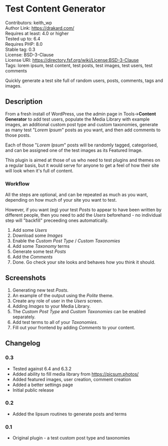 # Test Content Generator

Contributors:      keith_wp  
Author Link:       https://drakard.com/  
Requires at least: 4.0 or higher  
Tested up to:      6.4  
Requires PHP:      8.0  
Stable tag:        0.3  
License:           BSD-3-Clause  
License URI:       https://directory.fsf.org/wiki/License:BSD-3-Clause  
Tags:              lorem ipsum, test content, test posts, test images, test users, test comments

Quickly generate a test site full of random users, posts, comments, tags and images.


## Description

From a fresh install of WordPress, use the admin page in Tools->**Content Generator** to add test users, populate the Media Library with example images, an additional custom post type and custom taxonomies, generate as many test "_Lorem Ipsum_" posts as you want, and then add comments to those posts.

Each of those "_Lorem Ipsum_" posts will be randomly tagged, categorised, and can be assigned one of the test images as its Featured Image.

This plugin is aimed at those of us who need to test plugins and themes on a regular basis, but it would serve for anyone to get a feel of how their site will look when it's full of content.


### Workflow

All the steps are optional, and can be repeated as much as you want, depending on how much of your site you want to test.

However, if you want (eg) your test _Posts_ to appear to have been written by different people, then you need to add the _Users_ beforehand - no individual step will "backfill" preceeding ones automatically.

1. Add some _Users_
2. Download some _Images_
3. Enable the _Custom Post Type_ / _Custom Taxonomies_
4. Add some _Taxonomy_ terms
5. Generate some test _Posts_
6. Add the _Comments_
7. Done. Go check your site looks and behaves how you think it should.


## Screenshots

1. Generating new test _Posts_.
2. An example of the output using the *Polite* theme.
3. Create any role of user in the _Users_ screen.
4. Adding _Images_ to your Media Library.
5. The _Custom Post Type_ and _Custom Taxonomies_ can be enabled separately.
6. Add test terms to all of your _Taxonomies_.
7. Fill out your frontend by adding _Comments_ to your content. 



## Changelog

### 0.3
* Tested against 6.4 and 6.3.2
* Added ability to fill media library from https://picsum.photos/
* Added featured images, user creation, comment creation
* Added a better settings page
* Initial public release

### 0.2
* Added the lipsum routines to generate posts and terms

### 0.1
* Original plugin - a test custom post type and taxonomies
